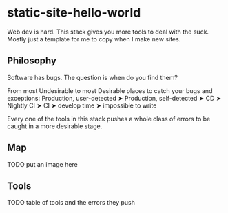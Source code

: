 # static-site-hello-world
Web dev is hard. This stack gives you more tools to deal with the suck. Mostly just a template for me to copy when I make new sites.

## Philosophy
Software has bugs. The question is when do you find them?

From most Undesirable to most Desirable places to catch your bugs and exceptions:
Production, user-detected ➤ Production, self-detected ➤ CD ➤ Nightly CI ➤ CI ➤ develop time ➤ impossible to write

Every one of the tools in this stack pushes a whole class of errors to be caught in a more desirable stage.

## Map
TODO put an image here

## Tools
TODO table of tools and the errors they push
